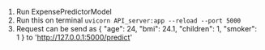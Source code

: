 1. Run ExpensePredictorModel
2. Run this on terminal `uvicorn API_server:app --reload --port 5000`
3. Request can be send as {
    "age": 24,
    "bmi": 24.1,
    "children": 1,
    "smoker": 1
} to 'http://127.0.0.1:5000/predict'